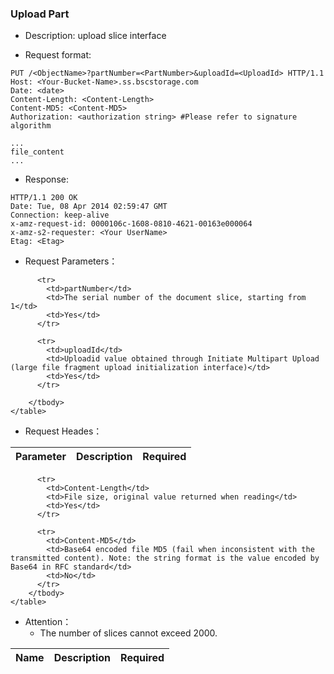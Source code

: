 ### Upload Part

- Description: upload slice interface
  
- Request format:

```http
PUT /<ObjectName>?partNumber=<PartNumber>&uploadId=<UploadId> HTTP/1.1
Host: <Your-Bucket-Name>.ss.bscstorage.com
Date: <date>
Content-Length: <Content-Length>
Content-MD5: <Content-MD5>
Authorization: <authorization string> #Please refer to signature algorithm

...
file_content
...

```

- Response:

```http
HTTP/1.1 200 OK
Date: Tue, 08 Apr 2014 02:59:47 GMT
Connection: keep-alive
x-amz-request-id: 0000106c-1608-0810-4621-00163e000064
x-amz-s2-requester: <Your UserName>
Etag: <Etag>
```

- Request Parameters：

<table class="table table-condensed">
        <thead>
          <tr>
            <th>Parameter</th>
            <th>Description</th>
            <th>Required</th>
          </tr>
        </thead>
        <tbody>
        
          <tr>
            <td>partNumber</td>
            <td>The serial number of the document slice, starting from 1</td>
            <td>Yes</td>
          </tr>
          
          <tr>
            <td>uploadId</td>
            <td>Uploadid value obtained through Initiate Multipart Upload (large file fragment upload initialization interface)</td>
            <td>Yes</td>
          </tr>
       
        </tbody>
    </table>

- Request Heades：

<table class="table table-condensed">
        <thead>
          <tr>
            <th>Name</th>
            <th>Description</th>
            <th>Required</th>
          </tr>
        </thead>
        <tbody>
        
          <tr>
            <td>Content-Length</td>
            <td>File size, original value returned when reading</td>
            <td>Yes</td>
          </tr>
        
          <tr>
            <td>Content-MD5</td>
            <td>Base64 encoded file MD5 (fail when inconsistent with the transmitted content). Note: the string format is the value encoded by Base64 in RFC standard</td>
            <td>No</td>
          </tr>
        </tbody>
    </table>

- Attention：
  - The number of slices cannot exceed 2000.
